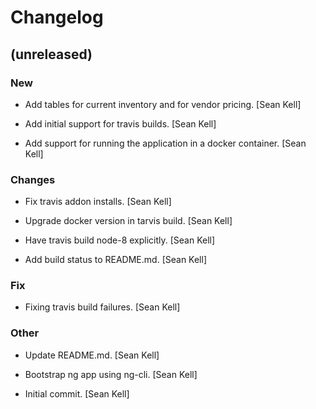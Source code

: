 # Changelog


## (unreleased)

### New

* Add tables for current inventory and for vendor pricing. [Sean Kell]

* Add initial support for travis builds. [Sean Kell]

* Add support for running the application in a docker container. [Sean Kell]

### Changes

* Fix travis addon installs. [Sean Kell]

* Upgrade docker version in tarvis build. [Sean Kell]

* Have travis build node-8 explicitly. [Sean Kell]

* Add build status to README.md. [Sean Kell]

### Fix

* Fixing travis build failures. [Sean Kell]

### Other

* Update README.md. [Sean Kell]

* Bootstrap ng app using ng-cli. [Sean Kell]

* Initial commit. [Sean Kell]


